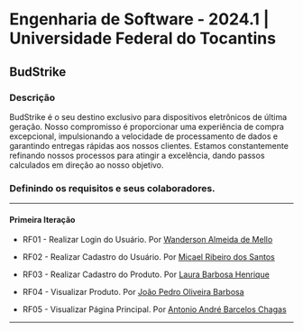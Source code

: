 # Engenharia de Software - 2024.1 | Universidade Federal do Tocantins
## BudStrike
### Descrição

BudStrike é o seu destino exclusivo para dispositivos eletrônicos de última geração. Nosso compromisso é proporcionar uma experiência de compra excepcional, impulsionando a velocidade de processamento de dados e garantindo entregas rápidas aos nossos clientes. Estamos constantemente refinando nossos processos para atingir a excelência, dando passos calculados em direção ao nosso objetivo.
### Definindo os requisitos e seus colaboradores.
---
#### Primeira Iteração
- RF01 - Realizar Login do Usuário. Por [Wanderson Almeida de Mello](https://github.com/sadMello)

- RF02 - Realizar Cadastro do Usuário. Por [Micael Ribeiro dos Santos](https://github.com/messiribeiro)

- RF03 - Realizar Cadastro do Produto. Por [Laura Barbosa Henrique](https://github.com/tinywin)

- RF04 - Visualizar Produto. Por [João Pedro Oliveira Barbosa](https://github.com/Iohanan-Cephas)

- RF05 - Visualizar Página Principal. Por [Antonio André Barcelos Chagas](https://github.com/andrebarceloschagas)

---